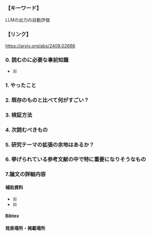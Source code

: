 ### 【キーワード】
LLMの出力の自動評価

### 【リンク】
https://arxiv.org/abs/2408.02666

### 0. 読むのに必要な事前知識
- [x] 



### 1. やったこと


### 2. 既存のものと比べて何がすごい？


### 3. 検証方法


### 4. 次読むべきもの


### 5. 研究テーマの拡張の余地はあるか？


### 6. 挙げられている参考文献の中で特に重要になりそうなもの


### 7.論文の詳細内容


#### 補助資料
- [x] 
- [x] 

#### Bibtex


#### 発表場所・掲載場所
